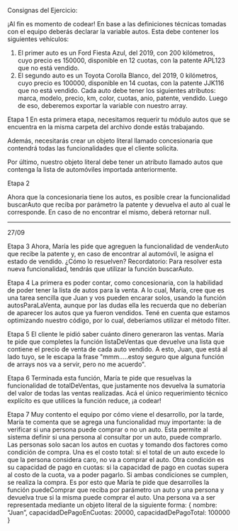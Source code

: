 Consignas del Ejercicio:

¡Al fin es momento de codear!
En base a las definiciones técnicas tomadas con el equipo deberás declarar la variable autos. Esta debe contener los siguientes vehículos:
1.	El primer auto es un Ford Fiesta Azul, del 2019, con 200 kilómetros, cuyo precio es 150000, disponible en 12 cuotas, con la patente APL123 que no está vendido.
2.	El segundo auto es un Toyota Corolla Blanco, del 2019, 0 kilómetros, cuyo precio es 100000, disponible en 14 cuotas, con la patente JJK116 que no está vendido.
Cada auto debe tener los siguientes atributos: marca, modelo, precio, km, color, cuotas, anio, patente, vendido.
Luego de eso, deberemos exportar la variable con nuestro array.


Etapa 1
En esta primera etapa, necesitamos requerir tu módulo autos que se encuentra en la misma carpeta del archivo donde estás trabajando.

Además, necesitarás crear un objeto literal llamado concesionaria que contendrá todas las funcionalidades que el cliente solicita.

Por último, nuestro objeto literal debe tener un atributo llamado autos que contenga la lista de automóviles importada anteriormente.

Etapa 2

Ahora que la concesionaria tiene los autos, es posible crear la funcionalidad buscarAuto que reciba por parámetro la patente y devuelva el auto al cual le corresponde. En caso de no encontrar el mismo, deberá retornar null.

----------------------------------------------------------------
27/09

Etapa 3
Ahora, María les pide que agreguen la funcionalidad de venderAuto que recibe la patente y, en caso de encontrar al automóvil, le asigna el estado de vendido.
¿Cómo lo resuelven?
Recordatorio: Para resolver esta nueva funcionalidad, tendrás que utilizar la función buscarAuto.

Etapa 4
La primera es poder contar, como concesionaria, con la habilidad de poder tener la lista de autos para la venta. A lo cual, María, cree que es una tarea sencilla que Juan y vos pueden encarar solos, usando la función autosParaLaVenta, aunque por las dudas ella les recuerda que no deberían de aparecer los autos que ya fueron vendidos.
Tené en cuenta que estamos optimizando nuestro código, por lo cual, deberíamos utilizar el método filter.

Etapa 5
El cliente le pidió saber cuánto dinero generaron las ventas.
María te pide que completes la función listaDeVentas que devuelve una lista que contiene el precio de venta de cada auto vendido. A esto, Juan, que está al lado tuyo, se le escapa la frase "mmm.....estoy seguro que alguna función de arrays nos va a servir, pero no me acuerdo".

Etapa 6
Terminada esta función, María te pide que resuelvas la funcionalidad de totalDeVentas, que justamente nos devuelva la sumatoria del valor de todas las ventas realizadas. Acá el único requerimiento técnico explícito es que utilices la función reduce, ¡a codear!

Etapa 7
Muy contento el equipo por cómo viene el desarrollo, por la tarde, María te comenta que se agrega una funcionalidad muy importante: la de verificar si una persona puede comprar o no un auto. Esta permite al sistema definir si una persona al consultar por un auto, puede comprarlo. Las personas solo sacan los autos en cuotas y tomando dos factores como condición de compra. Una es el costo total: si el total de un auto excede lo que la persona considera caro, no va a comprar el auto. Otra condición es su capacidad de pago en cuotas: si la capacidad de pago en cuotas supera al costo de la cuota, va a poder pagarlo. Si ambas condiciones se cumplen, se realiza la compra.
Es por esto que María te pide que desarrolles la función puedeComprar que reciba por parámetro un auto y una persona y devuelva true si la misma puede comprar el auto.
Una persona va a ser representada mediante un objeto literal de la siguiente forma:
{
nombre: “Juan”,
capacidadDePagoEnCuotas: 20000,
capacidadDePagoTotal: 100000
}

